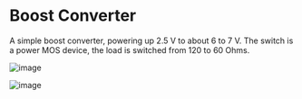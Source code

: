 # Boost Converter
A simple boost converter, powering up 2.5 V to about 6 to 7 V. The switch is a power MOS device, the load is switched from 120 to 60 Ohms.

![image](https://github.com/labtroll/KiCad-Simulations/assets/3527219/411523dd-c6c6-48a9-b7b7-05fc3bb8c791)

![image](https://github.com/labtroll/KiCad-Simulations/assets/3527219/38243583-7214-49ea-a578-8d4c908e9650)

